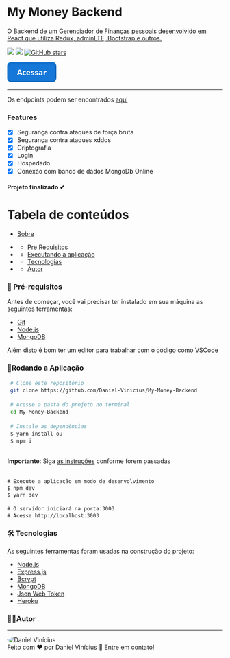 <h1> My Money Backend </h1>
 

<p id="sobre">
O Backend de um <a target='_blank' href='https://github.com/Daniel-Vinicius/My-Money-Frontend'>Gerenciador de Finanças pessoais desenvolvido em React que utiliza Redux, adminLTE, Bootstrap e outros.</a>
<p/>

![](https://img.shields.io/badge/license-MIT-green)
![](https://img.shields.io/badge/languege-Portuguese-yellow)
[![GitHub stars](https://img.shields.io/github/stars/Daniel-Vinicius/My-Money-Backend?style=social)](https://github.com/Daniel-Vinicius/My-Money-Backend/stargazers)


[![Acessar](https://github.com/Daniel-Vinicius/My-Money-Frontend/blob/main/.github/acessar.png)](https://my-money-backend-br.herokuapp.com/)


---

Os endpoints podem ser encontrados <a target='_blank' href='https://github.com/Daniel-Vinicius/My-Money-Backend/blob/main/src/config/routes.js'>aqui</a>

### Features 
- [x] Segurança contra ataques de força bruta
- [x] Segurança contra ataques xddos
- [x] Criptografia
- [x] Login
- [x] Hospedado
- [x] Conexão com banco de dados MongoDb Online

<h4  align="left">
Projeto finalizado ✔
</h4>


Tabela de conteúdos 
================= 
<!--ts-->
 * [Sobre](#sobre) 
 
 *  * [Pre Requisitos](#pre-requisitos)
 *  * [Executando a aplicação](#rodando)
 *  * [Tecnologias](#tecnologias)
 *  * [Autor](#autor)
 <!--te-->
 
 
### 🛒 Pré-requisitos<a id="pre-requisitos"></a>

Antes de começar, você vai precisar ter instalado em sua máquina as seguintes ferramentas:
* [Git](https://git-scm.com/)
* [Node.js](https://nodejs.org/pt-br/)
* [MongoDB](https://www.mongodb.com/)
 
 Além disto é bom ter um editor para trabalhar com o código como [VSCode](https://code.visualstudio.com/)
 
   ### 📀Rodando a Aplicação<a id="rodando"></a>
   
````bash 
 # Clone este repositório
 git clone https://github.com/Daniel-Vinicius/My-Money-Backend
 
 # Acesse a pasta do projeto no terminal
 cd My-Money-Backend
 
 # Instale as dependências
 $ yarn install ou
 $ npm i 
 
 ````
 **Importante**: Siga <a target='_blank' href='https://github.com/Daniel-Vinicius/My-Money-Backend/instrucoes.md'>as instruções</a> conforme forem passadas
 ```
 
 # Execute a aplicação em modo de desenvolvimento
 $ npm dev 
 $ yarn dev
 
 # O servidor iniciará na porta:3003
 # Acesse http://localhost:3003
 ```


### 🛠 Tecnologias<a id="tecnologias"></a>
 As seguintes ferramentas foram usadas na construção do projeto:
 
  - [Node.js](https://nodejs.org/pt-br/)  
  - [Express.js](https://expressjs.com/pt-br/)  
  - [Bcrypt](https://www.npmjs.com/package/bcrypt)
  - [MongoDB](https://mongodb.com)
  - [Json Web Token](https://github.com/auth0/node-jsonwebtoken)
  - [Heroku](https://www.heroku.com/)


### 👨‍💻Autor <a id="autor"> </a>

---
<a href="https://github.com/Daniel-Vinicius" style="text-decoration: none;">
<img style="border-radius: 50%;" src="https://avatars3.githubusercontent.com/u/66279500?s=460&u=2978b74f2bfcfec553cdd62c2cf15a0eca6652a3&v=4" width="100px;"  alt="Daniel Vinícius"/>

<br />
<span> Feito com ❤️ por Daniel Vinícius 👋 Entre em contato! </span> 
</a> 
